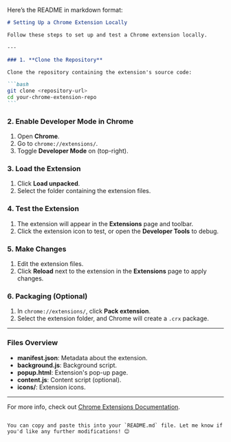 Here’s the README in markdown format:

````markdown
# Setting Up a Chrome Extension Locally

Follow these steps to set up and test a Chrome extension locally.

---

### 1. **Clone the Repository**

Clone the repository containing the extension's source code:

```bash
git clone <repository-url>
cd your-chrome-extension-repo
```
````

### 2. **Enable Developer Mode in Chrome**

1. Open **Chrome**.
2. Go to `chrome://extensions/`.
3. Toggle **Developer Mode** on (top-right).

### 3. **Load the Extension**

1. Click **Load unpacked**.
2. Select the folder containing the extension files.

### 4. **Test the Extension**

1. The extension will appear in the **Extensions** page and toolbar.
2. Click the extension icon to test, or open the **Developer Tools** to debug.

### 5. **Make Changes**

1. Edit the extension files.
2. Click **Reload** next to the extension in the **Extensions** page to apply changes.

### 6. **Packaging (Optional)**

1. In `chrome://extensions/`, click **Pack extension**.
2. Select the extension folder, and Chrome will create a `.crx` package.

---

### **Files Overview**

- **manifest.json**: Metadata about the extension.
- **background.js**: Background script.
- **popup.html**: Extension's pop-up page.
- **content.js**: Content script (optional).
- **icons/**: Extension icons.

---

For more info, check out [Chrome Extensions Documentation](https://developer.chrome.com/docs/extensions/).

```

You can copy and paste this into your `README.md` file. Let me know if you'd like any further modifications! 😊
```
